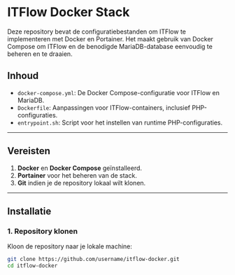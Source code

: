 # ITFlow Docker Stack

Deze repository bevat de configuratiebestanden om ITFlow te implementeren met Docker en Portainer. Het maakt gebruik van Docker Compose om ITFlow en de benodigde MariaDB-database eenvoudig te beheren en te draaien.

## Inhoud

- `docker-compose.yml`: De Docker Compose-configuratie voor ITFlow en MariaDB.
- `Dockerfile`: Aanpassingen voor ITFlow-containers, inclusief PHP-configuraties.
- `entrypoint.sh`: Script voor het instellen van runtime PHP-configuraties.
---

## Vereisten

1. **Docker** en **Docker Compose** geïnstalleerd.
2. **Portainer** voor het beheren van de stack.
3. **Git** indien je de repository lokaal wilt klonen.

---

## Installatie

### 1. Repository klonen
Kloon de repository naar je lokale machine:
```bash
git clone https://github.com/username/itflow-docker.git
cd itflow-docker
